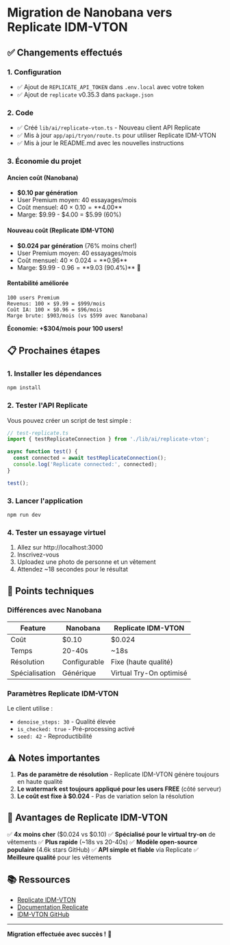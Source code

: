 # Migration de Nanobana vers Replicate IDM-VTON

## ✅ Changements effectués

### 1. Configuration
- ✅ Ajout de `REPLICATE_API_TOKEN` dans `.env.local` avec votre token
- ✅ Ajout de `replicate` v0.35.3 dans `package.json`

### 2. Code
- ✅ Créé `lib/ai/replicate-vton.ts` - Nouveau client API Replicate
- ✅ Mis à jour `app/api/tryon/route.ts` pour utiliser Replicate IDM-VTON
- ✅ Mis à jour le README.md avec les nouvelles instructions

### 3. Économie du projet

#### Ancien coût (Nanobana)
- **$0.10 par génération**
- User Premium moyen: 40 essayages/mois
- Coût mensuel: 40 × $0.10 = **$4.00**
- Marge: $9.99 - $4.00 = $5.99 (60%)

#### Nouveau coût (Replicate IDM-VTON)
- **$0.024 par génération** (76% moins cher!)
- User Premium moyen: 40 essayages/mois
- Coût mensuel: 40 × $0.024 = **$0.96**
- Marge: $9.99 - $0.96 = **$9.03 (90.4%)** 🎉

#### Rentabilité améliorée
```
100 users Premium
Revenus: 100 × $9.99 = $999/mois
Coût IA: 100 × $0.96 = $96/mois
Marge brute: $903/mois (vs $599 avec Nanobana)
```

**Économie: +$304/mois pour 100 users!**

## 📋 Prochaines étapes

### 1. Installer les dépendances
```bash
npm install
```

### 2. Tester l'API Replicate
Vous pouvez créer un script de test simple :

```typescript
// test-replicate.ts
import { testReplicateConnection } from './lib/ai/replicate-vton';

async function test() {
  const connected = await testReplicateConnection();
  console.log('Replicate connected:', connected);
}

test();
```

### 3. Lancer l'application
```bash
npm run dev
```

### 4. Tester un essayage virtuel
1. Allez sur http://localhost:3000
2. Inscrivez-vous
3. Uploadez une photo de personne et un vêtement
4. Attendez ~18 secondes pour le résultat

## 🔧 Points techniques

### Différences avec Nanobana

| Feature | Nanobana | Replicate IDM-VTON |
|---------|----------|-------------------|
| Coût | $0.10 | $0.024 |
| Temps | 20-40s | ~18s |
| Résolution | Configurable | Fixe (haute qualité) |
| Spécialisation | Générique | Virtual Try-On optimisé |

### Paramètres Replicate IDM-VTON

Le client utilise :
- `denoise_steps: 30` - Qualité élevée
- `is_checked: true` - Pré-processing activé
- `seed: 42` - Reproductibilité

## ⚠️ Notes importantes

1. **Pas de paramètre de résolution** - Replicate IDM-VTON génère toujours en haute qualité
2. **Le watermark est toujours appliqué pour les users FREE** (côté serveur)
3. **Le coût est fixe à $0.024** - Pas de variation selon la résolution

## 🎯 Avantages de Replicate IDM-VTON

✅ **4x moins cher** ($0.024 vs $0.10)
✅ **Spécialisé pour le virtual try-on** de vêtements
✅ **Plus rapide** (~18s vs 20-40s)
✅ **Modèle open-source populaire** (4.6k stars GitHub)
✅ **API simple et fiable** via Replicate
✅ **Meilleure qualité** pour les vêtements

## 📚 Ressources

- [Replicate IDM-VTON](https://replicate.com/cuuupid/idm-vton)
- [Documentation Replicate](https://replicate.com/docs)
- [IDM-VTON GitHub](https://github.com/yisol/IDM-VTON)

---

**Migration effectuée avec succès !** 🚀
